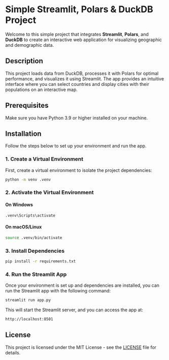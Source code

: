 
# Simple Streamlit, Polars & DuckDB Project

Welcome to this simple project that integrates **Streamlit**, **Polars**, and **DuckDB** to create an interactive web application for visualizing geographic and demographic data.

## Description

This project loads data from DuckDB, processes it with Polars for optimal performance, and visualizes it using Streamlit. The app provides an intuitive interface where you can select countries and display cities with their populations on an interactive map.

## Prerequisites

Make sure you have Python 3.9 or higher installed on your machine. 

## Installation

Follow the steps below to set up your environment and run the app.

### 1. Create a Virtual Environment

First, create a virtual environment to isolate the project dependencies:

```bash
python -m venv .venv
```

### 2. Activate the Virtual Environment

#### On Windows

```bash
.venv\Scripts\activate
```

#### On macOS/Linux

```bash
source .venv/bin/activate
```

### 3. Install Dependencies

```bash
pip install -r requirements.txt
```

### 4. Run the Streamlit App

Once your environment is set up and dependencies are installed, you can run the Streamlit app with the following command:

```bash
streamlit run app.py
```

This will start the Streamlit server, and you can access the app at:

```html
http://localhost:8501
```

## License

This project is licensed under the MIT License - see the [LICENSE](LICENSE) file for details.
